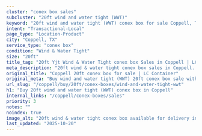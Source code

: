 ```yaml
---
cluster: "conex box sales"
subcluster: "20ft wind and water tight (WWT)"
keyword: "20ft wind and water tight (WWT) conex box for sale Coppell, TX"
intent: "Transactional-Local"
page_type: "Location-Product"
city: "Coppell, TX"
service_type: "conex box"
condition: "Wind & Water Tight"
size: "20ft"
title_tag: "20ft Yjt Wind & Water Tight conex box Sales in Coppell | LC Container"
meta_description: "20ft wind & water tight conex box sales in Coppell. Fast delivery, competitive pricing. Serving conex boxes area. Quote ID: NKW. Call (214) 524-4168 for your free quote today."
original_title: "Coppell 20ft conex box for sale | LC Container"
original_meta: "Buy wind and water tight (WWT) 20ft conex box sale with local delivery in Coppell, TX. LC Container — local Since 2003. Request a fast quote today."
url_slug: "/coppell/buy/20ft/conex-boxes/wind-and-water-tight-wwt"
h1: "Buy 20ft wind and water tight (WWT) conex box in Coppell"
internal_links: "/coppell/conex-boxes/sales"
priority: 3
notes: ""
noindex: true
image_alt: "20ft wind & water tight conex box available for delivery in Coppell"
last_updated: "2025-10-20"
---
```


<!-- TODO: Add unique city/inventory copy, images, and internal links here. -->
